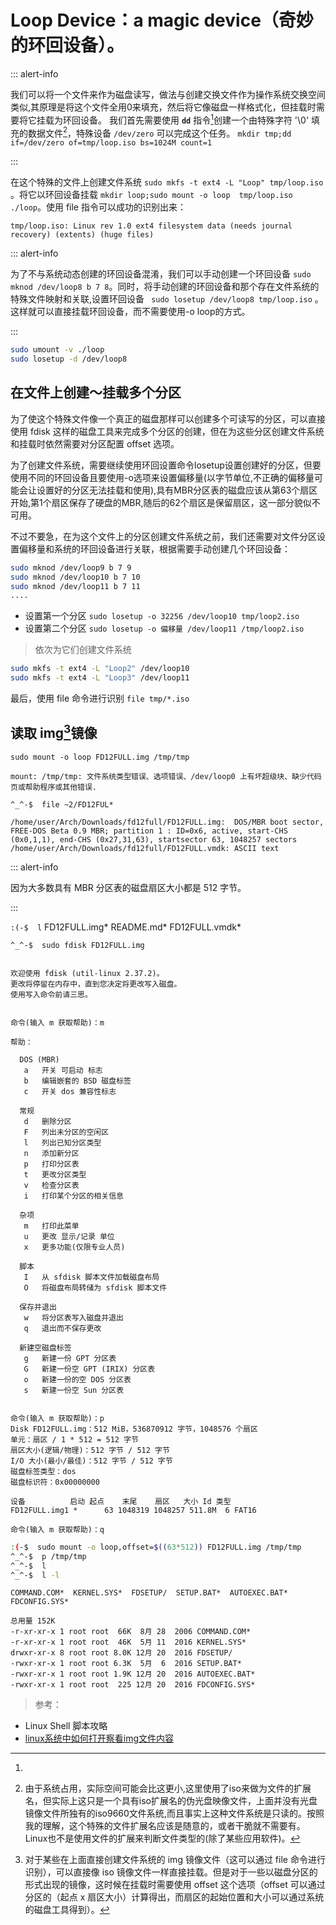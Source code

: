 <link href="../../css/style.css" rel="stylesheet" type="text/css" />

# Loop Device：a magic device（奇妙的环回设备）。

::: alert-info

我们可以将一个文件来作为磁盘读写，做法与创建交换文件作为操作系统交换空间类似,其原理是将这个文件全用0来填充，然后将它像磁盘一样格式化，但挂载时需要将它挂载为环回设备。 我们首先需要使用 **`dd`** 指令[^dd]创建一个由特殊字符 '\0' 填充的数据文件[^size]，特殊设备 `/dev/zero` 可以完成这个任务。 `mkdir tmp;dd if=/dev/zero of=tmp/loop.iso bs=1024M count=1`

:::

[^dd]: 

[^size]: 由于系统占用，实际空间可能会比这更小,这里使用了iso来做为文件的扩展名，但实际上这只是一个具有iso扩展名的伪光盘映像文件，上面并没有光盘镜像文件所独有的iso9660文件系统,而且事实上这种文件系统是只读的。按照我的理解，这个特殊的文件扩展名应该是随意的，或者干脆就不需要有。Linux也不是使用文件的扩展来判断文件类型的(除了某些应用软件)。

在这个特殊的文件上创建文件系统 `sudo mkfs -t ext4 -L "Loop" tmp/loop.iso` 。将它以环回设备挂载 `mkdir loop;sudo mount -o loop  tmp/loop.iso ./loop`。使用 file 指令可以成功的识别出来：

```log
tmp/loop.iso: Linux rev 1.0 ext4 filesystem data (needs journal recovery) (extents) (huge files)
```

::: alert-info

为了不与系统动态创建的环回设备混淆，我们可以手动创建一个环回设备 `sudo mknod /dev/loop8 b 7 8`。同时，将手动创建的环回设备和那个存在文件系统的特殊文件映射和关联,设置环回设备 ` sudo losetup /dev/loop8 tmp/loop.iso` 。这样就可以直接挂载环回设备，而不需要使用-o loop的方式。

:::

[^_^]: 有时候我们会把这个文件放到U盘，并且还将它与一个环回设备相关联了，那么在卸载U盘时需要先取消它与环回设备的关联之后才能卸载U盘。否则卸载U盘时会弹出一个设备忙的消息。

```Bash
sudo umount -v ./loop
sudo losetup -d /dev/loop8
```

## 在文件上创建～挂载多个分区

<div class="p">

为了使这个特殊文件像一个真正的磁盘那样可以创建多个可读写的分区，可以直接使用 fdisk 这样的磁盘工具来完成多个分区的创建，但在为这些分区创建文件系统和挂载时依然需要对分区配置 offset 选项。



为了创建文件系统，需要继续使用环回设置命令losetup设置创建好的分区，但要使用不同的环回设备且要使用-o选项来设置偏移量(以字节单位,不正确的偏移量可能会让设置好的分区无法挂载和使用),具有MBR分区表的磁盘应该从第63个扇区开始,第1个扇区保存了硬盘的MBR,随后的62个扇区是保留扇区，这一部分貌似不可用。

不过不要急，在为这个文件上的分区创建文件系统之前，我们还需要对文件分区设置偏移量和系统的环回设备进行关联，根据需要手动创建几个环回设备：

</div>

```Bash
sudo mknod /dev/loop9 b 7 9
sudo mknod /dev/loop10 b 7 10
sudo mknod /dev/loop11 b 7 11
....
```

[^_^]: 将一个文件(假设这个文件已经成功创建了,可以稍大，比如8G以上)设置到一个环回设备上 `sudo losetup /dev/loop9 tmp/loop2.iso`；现在的/dev/loop9已经可以作为一个全新的磁盘来处理了,使用一个磁盘分区工具比如fdisk，或者cfdisk,parted等来创建这个特殊磁盘的分区表和分区 `sudo fdisk /dev/loop9`。

+  设置第一个分区 `sudo losetup -o 32256 /dev/loop10 tmp/loop2.iso `
+  设置第二个分区 `sudo losetup -o 偏移量 /dev/loop11 /tmp/loop2.iso`

>  依次为它们创建文件系统

```Bash
sudo mkfs -t ext4 -L "Loop2" /dev/loop10 
sudo mkfs -t ext4 -L "Loop3" /dev/loop11
```

最后，使用 file 命令进行识别 `file tmp/*.iso`


## 读取 img[^img]镜像

[^img]: 对于某些在上面直接创建文件系统的 img 镜像文件（这可以通过 file 命令进行识别），可以直接像 iso 镜像文件一样直接挂载。但是对于一些以磁盘分区的形式出现的镜像，这时候在挂载时需要使用 offset 这个选项（offset 可以通过分区的（起点 x 扇区大小）计算得出，而扇区的起始位置和大小可以通过系统的磁盘工具得到）。

`sudo mount -o loop FD12FULL.img /tmp/tmp`

```log
mount: /tmp/tmp: 文件系统类型错误、选项错误、/dev/loop0 上有坏超级块、缺少代码页或帮助程序或其他错误.
```

`^_^-$  file ~2/FD12FUL*`

```log
/home/user/Arch/Downloads/fd12full/FD12FULL.img:  DOS/MBR boot sector, FREE-DOS Beta 0.9 MBR; partition 1 : ID=0x6, active, start-CHS (0x0,1,1), end-CHS (0x27,31,63), startsector 63, 1048257 sectors
/home/user/Arch/Downloads/fd12full/FD12FULL.vmdk: ASCII text
```

::: alert-info

因为大多数具有 MBR 分区表的磁盘扇区大小都是 512 字节。

:::

`:(-$  l`
FD12FULL.img*  README.md*  FD12FULL.vmdk*

`^_^-$  sudo fdisk FD12FULL.img`

```log

欢迎使用 fdisk (util-linux 2.37.2)。
更改将停留在内存中，直到您决定将更改写入磁盘。
使用写入命令前请三思。


命令(输入 m 获取帮助)：m

帮助：

  DOS (MBR)
   a   开关 可启动 标志
   b   编辑嵌套的 BSD 磁盘标签
   c   开关 dos 兼容性标志

  常规
   d   删除分区
   F   列出未分区的空闲区
   l   列出已知分区类型
   n   添加新分区
   p   打印分区表
   t   更改分区类型
   v   检查分区表
   i   打印某个分区的相关信息

  杂项
   m   打印此菜单
   u   更改 显示/记录 单位
   x   更多功能(仅限专业人员)

  脚本
   I   从 sfdisk 脚本文件加载磁盘布局
   O   将磁盘布局转储为 sfdisk 脚本文件

  保存并退出
   w   将分区表写入磁盘并退出
   q   退出而不保存更改

  新建空磁盘标签
   g   新建一份 GPT 分区表
   G   新建一份空 GPT (IRIX) 分区表
   o   新建一份的空 DOS 分区表
   s   新建一份空 Sun 分区表


命令(输入 m 获取帮助)：p
Disk FD12FULL.img：512 MiB，536870912 字节，1048576 个扇区
单元：扇区 / 1 * 512 = 512 字节
扇区大小(逻辑/物理)：512 字节 / 512 字节
I/O 大小(最小/最佳)：512 字节 / 512 字节
磁盘标签类型：dos
磁盘标识符：0x00000000

设备          启动 起点    末尾    扇区   大小 Id 类型
FD12FULL.img1 *      63 1048319 1048257 511.8M  6 FAT16

命令(输入 m 获取帮助)：q

```

```bash
:(-$  sudo mount -o loop,offset=$((63*512)) FD12FULL.img /tmp/tmp
^_^-$  p /tmp/tmp
^_^-$  l
^_^-$  l -l
```

```log
COMMAND.COM*  KERNEL.SYS*  FDSETUP/  SETUP.BAT*  AUTOEXEC.BAT*  FDCONFIG.SYS*

总用量 152K
-r-xr-xr-x 1 root root  66K  8月 28  2006 COMMAND.COM*
-r-xr-xr-x 1 root root  46K  5月 11  2016 KERNEL.SYS*
drwxr-xr-x 8 root root 8.0K 12月 20  2016 FDSETUP/
-rwxr-xr-x 1 root root 6.3K  5月  6  2016 SETUP.BAT*
-rwxr-xr-x 1 root root 1.9K 12月 20  2016 AUTOEXEC.BAT*
-rwxr-xr-x 1 root root  225 12月 20  2016 FDCONFIG.SYS*
```


> 参考：

+ Linux Shell 脚本攻略
+ [linux系统中如何打开察看img文件内容](https://blog.csdn.net/weixin_34343689/article/details/91506135)

